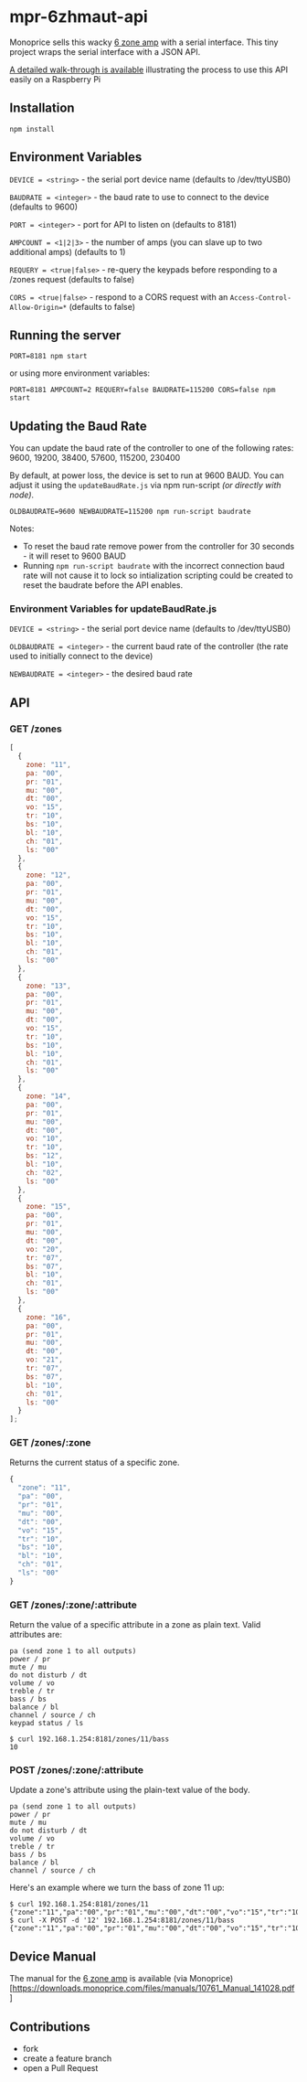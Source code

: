 # mpr-6zhmaut-api

Monoprice sells this wacky [6 zone amp](https://www.monoprice.com/product?p_id=10761) with a serial interface. This tiny project wraps the serial interface with a JSON API.

[A detailed walk-through is available](https://chrisschuld.com/2019/07/decorating-the-monoprice-6-zone-home-audio-multizone-controller/) illustrating the process to use this API easily on a Raspberry Pi

## Installation

    npm install

## Environment Variables

`DEVICE = <string>` - the serial port device name (defaults to /dev/ttyUSB0)

`BAUDRATE = <integer>` - the baud rate to use to connect to the device (defaults to 9600)

`PORT = <integer>` - port for API to listen on (defaults to 8181)

`AMPCOUNT = <1|2|3>` - the number of amps (you can slave up to two additional amps) (defaults to 1)

`REQUERY = <true|false>` - re-query the keypads before responding to a /zones request (defaults to false)

`CORS = <true|false>` - respond to a CORS request with an `Access-Control-Allow-Origin=*` (defaults to false)

## Running the server

    PORT=8181 npm start

or using more environment variables:

    PORT=8181 AMPCOUNT=2 REQUERY=false BAUDRATE=115200 CORS=false npm start

## Updating the Baud Rate

You can update the baud rate of the controller to one of the following rates: 9600, 19200, 38400, 57600, 115200, 230400

By default, at power loss, the device is set to run at 9600 BAUD. You can adjust it using the `updateBaudRate.js` via npm run-script _(or directly with node)_.

```
OLDBAUDRATE=9600 NEWBAUDRATE=115200 npm run-script baudrate
```

Notes:

- To reset the baud rate remove power from the controller for 30 seconds - it will reset to 9600 BAUD
- Running `npm run-script baudrate` with the incorrect connection baud rate will not cause it to lock so intialization scripting could be created to reset the baudrate before the API enables.

### Environment Variables for updateBaudRate.js

`DEVICE = <string>` - the serial port device name (defaults to /dev/ttyUSB0)

`OLDBAUDRATE = <integer>` - the current baud rate of the controller (the rate used to initially connect to the device)

`NEWBAUDRATE = <integer>` - the desired baud rate

## API

### GET /zones

```js
[
  {
    zone: "11",
    pa: "00",
    pr: "01",
    mu: "00",
    dt: "00",
    vo: "15",
    tr: "10",
    bs: "10",
    bl: "10",
    ch: "01",
    ls: "00"
  },
  {
    zone: "12",
    pa: "00",
    pr: "01",
    mu: "00",
    dt: "00",
    vo: "15",
    tr: "10",
    bs: "10",
    bl: "10",
    ch: "01",
    ls: "00"
  },
  {
    zone: "13",
    pa: "00",
    pr: "01",
    mu: "00",
    dt: "00",
    vo: "15",
    tr: "10",
    bs: "10",
    bl: "10",
    ch: "01",
    ls: "00"
  },
  {
    zone: "14",
    pa: "00",
    pr: "01",
    mu: "00",
    dt: "00",
    vo: "10",
    tr: "10",
    bs: "12",
    bl: "10",
    ch: "02",
    ls: "00"
  },
  {
    zone: "15",
    pa: "00",
    pr: "01",
    mu: "00",
    dt: "00",
    vo: "20",
    tr: "07",
    bs: "07",
    bl: "10",
    ch: "01",
    ls: "00"
  },
  {
    zone: "16",
    pa: "00",
    pr: "01",
    mu: "00",
    dt: "00",
    vo: "21",
    tr: "07",
    bs: "07",
    bl: "10",
    ch: "01",
    ls: "00"
  }
];
```

### GET /zones/:zone

Returns the current status of a specific zone.

```js
{
  "zone": "11",
  "pa": "00",
  "pr": "01",
  "mu": "00",
  "dt": "00",
  "vo": "15",
  "tr": "10",
  "bs": "10",
  "bl": "10",
  "ch": "01",
  "ls": "00"
}
```

### GET /zones/:zone/:attribute

Return the value of a specific attribute in a zone as plain text.
Valid attributes are:

    pa (send zone 1 to all outputs)
    power / pr
    mute / mu
    do not disturb / dt
    volume / vo
    treble / tr
    bass / bs
    balance / bl
    channel / source / ch
    keypad status / ls

    $ curl 192.168.1.254:8181/zones/11/bass
    10

### POST /zones/:zone/:attribute

Update a zone's attribute using the plain-text value of the body.

    pa (send zone 1 to all outputs)
    power / pr
    mute / mu
    do not disturb / dt
    volume / vo
    treble / tr
    bass / bs
    balance / bl
    channel / source / ch

Here's an example where we turn the bass of zone 11 up:

```
$ curl 192.168.1.254:8181/zones/11
{"zone":"11","pa":"00","pr":"01","mu":"00","dt":"00","vo":"15","tr":"10","bs":"10","bl":"10","ch":"01","ls":"00"}
$ curl -X POST -d '12' 192.168.1.254:8181/zones/11/bass
{"zone":"11","pa":"00","pr":"01","mu":"00","dt":"00","vo":"15","tr":"10","bs":"12","bl":"10","ch":"01","ls":"00"}
```

## Device Manual

The manual for the [6 zone amp](https://www.monoprice.com/product?p_id=10761) is available (via Monoprice)[https://downloads.monoprice.com/files/manuals/10761_Manual_141028.pdf]

## Contributions

- fork
- create a feature branch
- open a Pull Request
